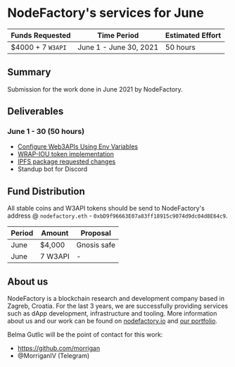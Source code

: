 # NodeFactory's services for June

| Funds Requested | Time Period | Estimated Effort |
|-|-|-|
| $4000 + 7 `W3API` | June 1 - June 30, 2021 | 50 hours |

## Summary

Submission for the work done in June 2021 by NodeFactory. 

## Deliverables

### June 1 - 30 (50 hours)

* [Configure Web3APIs Using Env Variables](https://github.com/polywrap/monorepo/issues/140)
* [WRAP-IOU token implementation](https://github.com/polywrap/token/pull/1)
* [IPFS package requested changes](https://github.com/polywrap/monorepo/pull/188/files/00a0ca3c6e47cff8b2c3c5a11332528d9b49cdbb..8fac721767c85ca87f42e078501c86904f9f57ec)
* Standup bot for Discord

## Fund Distribution
All stable coins and W3API tokens should be send to NodeFactory's address @ `nodefactory.eth` - `0xbD9f96663E07a83ff18915c9074d9dc04d8E64c9`.

| Period | Amount | Proposal |  
|-|-|-|  
| June | $4,000 | Gnosis safe |  
| June | 7 W3API | - |  

## About us
NodeFactory is a blockchain research and development company based in Zagreb, Croatia. For the last 3 years, we are successfully providing services such as dApp development, infrastructure and tooling. More information about us and our work can be found on [nodefactory.io](https://nodefactory.io/) and [our portfolio](https://nodefactory.io/NodeFactory_portfolio_v5.pdf).

Belma Gutlic will be the point of contact for this work:
- https://github.com/morrigan  
- @MorriganIV (Telegram)
